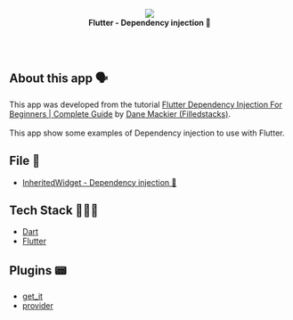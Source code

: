 <!-- header section -->
<p align="center">
  <img src="https://i.imgur.com/tMABnDo.png" /><br/>
  <span><b>Flutter - Dependency injection 💉</b></span><br/>
</p>
<!-- header section END -->

<br/>

<!-- show case/gif section -->

<!-- show case/gif section END -->

<br/>

<!-- about app and course section -->

## About this app 🗣

This app was developed from the tutorial [Flutter Dependency Injection For Beginners | Complete Guide](https://www.youtube.com/watch?v=vBT-FhgMaWM&list=PLdTodMosi-BwEwlzjN6EyS1vwGXFo-UlK&index=4) by [Dane Mackier (Filledstacks)](https://www.filledstacks.com/).<br/><br/>
This app show some examples of Dependency injection to use with Flutter.

## File 📁

- [InheritedWidget - Dependency injection 💉](https://github.com/samuelematias/dependency_injection/blob/7a49a77a2e95fd016701b9e67ee9ddfc5304bc88/lib/inherited_injection.dart#L4)

## Tech Stack 👩🏾‍💻

- [Dart](https://dart.dev/)
- [Flutter](https://flutter.dev/)

## Plugins 📟

- [get_it](https://pub.dev/packages/get_it)
- [provider](https://pub.dev/packages/provider)

<!-- about app and course section END -->

